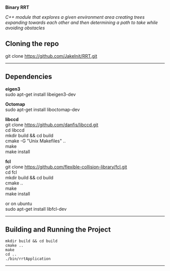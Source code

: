**Binary RRT**

*C++ module that explores a given environment area creating trees expanding towards 
each other and then determining a path to take while avoiding obstacles*

## Cloning the repo

git clone https://github.com/JakeInit/RRT.git

---

## Dependencies

**eigen3**<br />
sudo apt-get install libeigen3-dev

**Octomap**<br />
sudo apt-get install liboctomap-dev

**libccd**<br />
git clone https://github.com/danfis/libccd.git <br />
cd libccd <br />
mkdir build && cd build <br />
cmake -G "Unix Makefiles" .. <br />
make <br />
make install <br />

**fcl**<br />
git clone https://github.com/flexible-collision-library/fcl.git <br />
cd fcl <br />
mkdir build && cd build <br />
cmake .. <br />
make <br />
make install <br />

or on ubuntu <br />
sudo apt-get install libfcl-dev

---

## Building and Running the Project
	mkdir build && cd build
	cmake ..
	make
	cd ..
	./bin/rrtApplication
	
---

